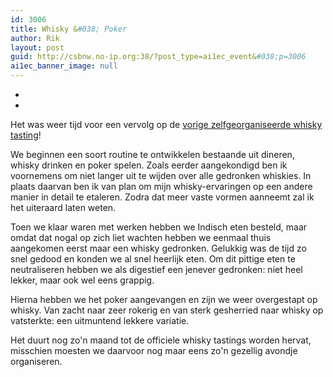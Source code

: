 ```yaml
---
id: 3006
title: Whisky &#038; Poker
author: Rik
layout: post
guid: http://csbnw.no-ip.org:38/?post_type=ai1ec_event&#038;p=3006
ai1ec_banner_image: null
---
```

-
-
Het was weer tijd voor een vervolg op de [vorige zelfgeorganiseerde whisky tasting][1]!

We beginnen een soort routine te ontwikkelen bestaande uit dineren, whisky drinken en poker spelen. Zoals eerder aangekondigd ben ik voornemens om niet langer uit te wijden over alle gedronken whiskies. In plaats daarvan ben ik van plan om mijn whisky-ervaringen op een andere manier in detail te etaleren. Zodra dat meer vaste vormen aanneemt zal ik het uiteraard laten weten.

Toen we klaar waren met werken hebben we Indisch eten besteld, maar omdat dat nogal op zich liet wachten hebben we eenmaal thuis aangekomen eerst maar een whisky gedronken. Gelukkig was de tijd zo snel gedood en konden we al snel heerlijk eten. Om dit pittige eten te neutraliseren hebben we als digestief een jenever gedronken: niet heel lekker, maar ook wel eens grappig.

Hierna hebben we het poker aangevangen en zijn we weer overgestapt op whisky. Van zacht naar zeer rokerig en van sterk gesherried naar whisky op vatsterkte: een uitmuntend lekkere variatie.

Het duurt nog zo'n maand tot de officiele whisky tastings worden hervat, misschien moesten we daarvoor nog maar eens zo'n gezellig avondje organiseren.

 [1]: http://csbnw.no-ip.org:38/?ai1ec_event=whisky-poker "Whisky & Poker"